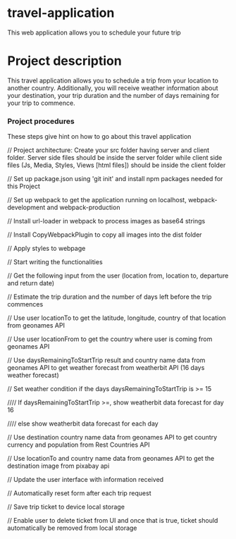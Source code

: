 # travel-application
This web application allows you to schedule your future trip

# Project description
This travel application allows you to schedule a trip from your location to another country. Additionally, you will receive weather information about your destination, your trip duration and the number of days remaining for your trip to commence.

### Project procedures
These steps give hint on how to go about this travel application

// Project architecture: Create your src folder having server and client folder. Server side files should be inside the server folder while client side files (Js, Media, Styles, Views [html files]) should be inside the client folder

// Set up package.json using 'git init' and install npm packages needed for this Project

// Set up webpack to get the application running on localhost, webpack-development and webpack-production

// Install url-loader in webpack to process images as base64 strings

// Install CopyWebpackPlugin to copy all images into the dist folder

// Apply styles to webpage

// Start writing the functionalities

// Get the following input from the user (location from, location to, departure and return date)

// Estimate the trip duration and the number of days left before the trip commences

// Use user locationTo to get the latitude, longitude, country of that location from geonames API

// Use user locationFrom to get the country where user is coming from geonames API

// Use daysRemainingToStartTrip result and country name data from geonames API to get weather forecast from weatherbit API (16 days weather forecast)

// Set weather condition if the days daysRemainingToStartTrip is >= 15

//// If daysRemainingToStartTrip >=, show weatherbit data forecast for day 16

//// else show weatherbit data forecast for each day

// Use destination country name data from geonames API to get country currency and population from Rest Countries API

// Use locationTo and country name data from geonames API to get the destination image from pixabay api

// Update the user interface with information received

// Automatically reset form after each trip request

// Save trip ticket to device local storage

// Enable user to delete ticket from UI and once that is true, ticket should automatically be removed from local storage

